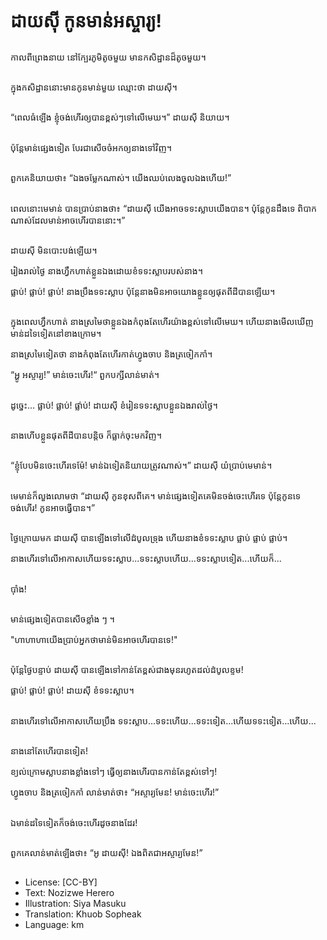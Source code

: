 # ដាយស៊ី កូនមាន់អស្ចារ្យ!

##
កាលពីព្រេងនាយ នៅក្បែរភូមិតូចមួយ មានកសិដ្ឋានដ៏តូចមួយ។

##
ក្នុងកសិដ្ឋាននោះមានកូនមាន់មួយ ឈ្មោះថា ដាយស៊ី។

##
“ពេលធំឡើង ខ្ញុំចង់ហើរឲ្យបានខ្ពស់ៗទៅលើមេឃ។” ដាយស៊ី និយាយ។

##
ប៉ុន្តែមាន់ផ្សេងទៀត បែរជាសើចចំអកឲ្យនាងទៅវិញ។

##
ពួកគេនិយាយថា៖ “ឯងចម្លែកណាស់។ យើងឈប់លេងចូលឯងហើយ!”

##
ពេលនោះមេមាន់ បានប្រាប់នាងថា៖ “ដាយស៊ី យើងអាចទទះស្លាបយើងបាន។ ប៉ុន្តែកូនដឹងទេ ពិបាកណាស់ដែលមាន់អាចហើរបាននោះ។”

##
ដាយស៊ី មិនបោះបង់ឡើយ។

រៀងរាល់ថ្ងៃ នាងហ្វឹកហាត់ខ្លួនឯងដោយខំទទះស្លាបរបស់នាង។

ផ្លាប់! ផ្លាប់! ផ្លាប់! នាងប្រឹងទទះស្លាប ប៉ុន្តែនាងមិនអាចយោងខ្លួនឲ្យផុតពីដីបានឡើយ។

##
ក្នុងពេលហ្វឹកហាត់ នាងស្រមៃថាខ្លួនឯងកំពុងតែហើរយ៉ាងខ្ពស់ទៅលើមេឃ។ ហើយនាងមើលឃើញមាន់ដទៃទៀតនៅខាងក្រោម។

នាងស្រមៃទៀតថា នាងកំពុងតែហើរកាត់ហ្វូងចាប និងត្រចៀកកាំ។

“អ្ហូ អស្ចារ្យ!” មាន់ចេះហើរ!“ ពួកបក្សីលាន់មាត់។

##
ដូច្នេះ... ផ្លាប់! ផ្លាប់! ផ្លា់ប់!
ដាយស៊ី ខំរៀនទទះស្លាបខ្លួនឯងរាល់ថ្ងៃ។

##
នាងហើបខ្លួនផុតពីដីបានបន្តិច ក៏ធ្លាក់ចុះមកវិញ។

##
“ខ្ញុំបែបមិនចេះហើរទេម៉ែ! មាន់ឯទៀតនិយាយត្រូវណាស់។” ដាយស៊ី យំប្រាប់មេមាន់។

##
មេមាន់ក៏លួងលោមថា “ដាយស៊ី កូនខុសពីគេ។ មាន់ផ្សេងទៀតគេមិនចង់ចេះហើរទេ ប៉ុន្តែកូនទេចង់ហើរ! កូនអាចធ្វើបាន។”

##
ថ្ងៃក្រោយមក ដាយស៊ី បានឡើងទៅលើដំបូលទ្រុង ហើយនាងខំទទះស្លាប ផ្លាប់ ផ្លាប់​ ផ្លាប់។

នាងហើរទៅលើអាកាសហើយទទះស្លាប...ទទះស្លាបហើយ...ទទះស្លាបទៀត...ហើយក៏...

##
ប៉ាំង!

##
មាន់ផ្សេងទៀតបានសើចខ្លាំង ៗ ។

"ហាហាហាយើងប្រាប់អ្នកថាមាន់មិនអាចហើរបានទេ!"

##
ប៉ុន្តែថ្ងៃបន្ទាប់ ដាយស៊ី បានឡើងទៅកាន់តែខ្ពស់ជាងមុនរហូតដល់ដំបូលខ្ទម!

ផ្លាប់! ផ្លាប់! ផ្លាប់!
ដាយស៊ី ខំទទះស្លាប។

##
នាងហើរទៅលើអាកាសហើយប្រឹង
ទទះស្លាប...ទទះហើយ...ទទះទៀត...ហើយទទះទៀត...ហើយ...

##
នាងនៅតែហើរបានទៀត!

ខ្យល់ក្រោមស្លាបនាងខ្លាំងទៅៗ ធ្វើឲ្យនាងហើរបានកាន់តែខ្ពស់ទៅៗ!

ហ្វូងចាប និងត្រចៀកកាំ លាន់មាត់ថា៖ “អស្ចារ្យមែន! មាន់ចេះហើរ!”

##
ឯមាន់ដទៃទៀតក៏ចង់ចេះហើរដូចនាងដែរ!

##
ពួកគេលាន់មាត់ឡើងថា៖ “អូ ដាយស៊ី! ឯងពិតជាអស្ចារ្យមែន!”

##
* License: [CC-BY]
* Text: Nozizwe Herero
* Illustration: Siya Masuku
* Translation: Khuob Sopheak
* Language: km
